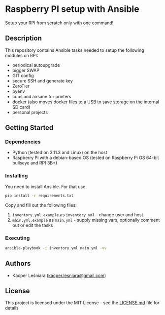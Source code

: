 # Raspberry PI setup with Ansible

Setup your RPI from scratch only with one command!

## Description

This repository contains Ansible tasks needed to setup the following modules on RPI:

* periodical autoupgrade
* bigger SWAP
* GIT config
* secure SSH and generate key
* ZeroTier
* pyenv
* cups and airsane for printers
* docker (also moves docker files to a USB to save storage on the internal SD card)
* personal projects

## Getting Started

### Dependencies

* Python (tested on 3.11.3 and Linux) on the host
* Raspberry Pi with a debian-based OS (tested on Raspberry Pi OS 64-bit bullseye and RPI 3B+)

### Installing

You need to install Ansible. For that use:

```sh
pip install -r requirements.txt
```

Copy and fill out the following files:

1. `inventory.yml.example` as `inventory.yml` - change user and host
2. `main.yml.example` as `main.yml` - supply missing vars, optionally comment out or edit the tasks

### Executing

```sh
ansible-playbook -i inventory.yml main.yml -vv
```

## Authors

* Kacper Leśniara (kacper.lesniara@gmail.com)

## License

This project is licensed under the MIT License - see the [LICENSE.md](./LICENSE.md) file for details
